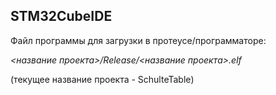 ## STM32CubeIDE
Файл программы для загрузки в протеусе/программаторе:

*<название проекта>/Release/<название проекта>.elf*

(текущее название проекта - SchulteTable)
